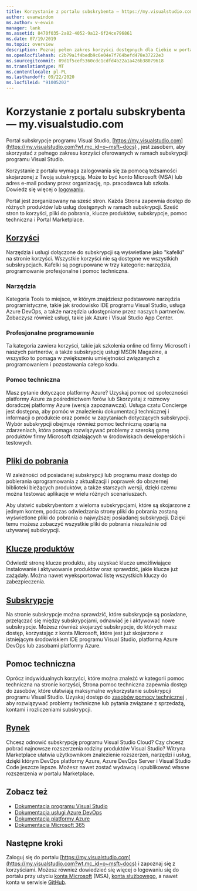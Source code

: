 ```yaml
---
title: Korzystanie z portalu subskrybenta — https://my.visualstudio.com | Microsoft Docs
author: evanwindom
ms.author: v-evwin
manager: lank
ms.assetid: 8470f035-2a82-4052-9a12-6f24ce796861
ms.date: 07/19/2019
ms.topic: overview
description: Poznaj pełen zakres korzyści dostępnych dla Ciebie w portalu subskrypcji programu Visual Studio
ms.openlocfilehash: c2b79a1f4bedb9c6e04e7f764befd478e37222e3
ms.sourcegitcommit: 09d1f5cef5360cdc1cdfd4b22a1a426b38079618
ms.translationtype: MT
ms.contentlocale: pl-PL
ms.lasthandoff: 09/22/2020
ms.locfileid: "91005202"
---
```

# <a name="using-the-subscriber-portal---myvisualstudiocom"></a>Korzystanie z portalu subskrybenta — my.visualstudio.com

Portal subskrypcje programu Visual Studio, [https://my.visualstudio.com](https://my.visualstudio.com?wt.mc_id=o~msft~docs) , jest zasobem, aby skorzystać z pełnego zakresu korzyści oferowanych w ramach subskrypcji programu Visual Studio.

Korzystanie z portalu wymaga zalogowania się za pomocą tożsamości skojarzonej z Twoją subskrypcją.  Może to być konto Microsoft (MSA) lub adres e-mail podany przez organizację, np. pracodawca lub szkoła.  Dowiedz się więcej o [logowaniu](./index.yml).

Portal jest zorganizowany na sześć stron.  Każda Strona zapewnia dostęp do różnych produktów lub usług dostępnych w ramach subskrypcji.  Sześć stron to korzyści, pliki do pobrania, klucze produktów, subskrypcje, pomoc techniczna i Portal Marketplace.

## <a name="benefits"></a>[Korzyści](https://my.visualstudio.com/benefits?wt.mc_id=o~msft~docs)
Narzędzia i usługi dołączone do subskrypcji są wyświetlane jako "kafelki" na stronie korzyści.  Wszystkie korzyści nie są dostępne we wszystkich subskrypcjach. Kafelki są pogrupowane w trzy kategorie: narzędzia, programowanie profesjonalne i pomoc techniczna.  

### <a name="tools"></a>Narzędzia
Kategoria Tools to miejsce, w którym znajdziesz podstawowe narzędzia programistyczne, takie jak środowisko IDE programu Visual Studio, usługa Azure DevOps, a także narzędzia udostępniane przez naszych partnerów.  Zobaczysz również usługi, takie jak Azure i Visual Studio App Center.

### <a name="professional-development"></a>Profesjonalne programowanie
Ta kategoria zawiera korzyści, takie jak szkolenia online od firmy Microsoft i naszych partnerów, a także subskrypcję usługi MSDN Magazine, a wszystko to pomaga w zwiększeniu umiejętności związanych z programowaniem i pozostawania całego kodu.

### <a name="support"></a>Pomoc techniczna
Masz pytanie dotyczące platformy Azure?  Uzyskaj pomoc od społeczności platformy Azure za pośrednictwem forów lub Skorzystaj z rozmowy doradczej platformy Azure (wersja zapoznawcza).  Usługa czatu Concierge jest dostępna, aby pomóc w znalezieniu dokumentacji technicznej i informacji o produkcie oraz pomóc w zapytaniach dotyczących subskrypcji.  Wybór subskrypcji obejmuje również pomoc techniczną opartą na zdarzeniach, która pomaga rozwiązywać problemy z szeroką gamę produktów firmy Microsoft działających w środowiskach deweloperskich i testowych.

## <a name="downloads"></a>[Pliki do pobrania](https://my.visualstudio.com/downloads?wt.mc_id=o~msft~docs)
W zależności od posiadanej subskrypcji lub programu masz dostęp do pobierania oprogramowania z aktualizacji i poprawek do obszernej biblioteki bieżących produktów, a także starszych wersji, dzięki czemu można testować aplikacje w wielu różnych scenariuszach.

Aby ułatwić subskrybentom z wieloma subskrypcjami, które są skojarzone z jednym kontem, podczas odwiedzania strony pliki do pobrania zostaną wyświetlone pliki do pobrania o najwyższej posiadanej subskrypcji.  Dzięki temu możesz zobaczyć wszystkie pliki do pobrania niezależnie od używanej subskrypcji.

## <a name="product-keys"></a>[Klucze produktów](https://my.visualstudio.com/productkeys?wt.mc_id=o~msft~docs)
Odwiedź stronę klucze produktu, aby uzyskać klucze umożliwiające Instalowanie i aktywowanie produktów oraz sprawdzić, jakie klucze już zażądały.  Można nawet wyeksportować listę wszystkich kluczy do zabezpieczenia.

## <a name="subscriptions"></a>[Subskrypcje](https://my.visualstudio.com/subscriptions?wt.mc_id=o~msft~docs)
Na stronie subskrypcje można sprawdzić, które subskrypcje są posiadane, przełączać się między subskrypcjami, odnawiać je i aktywować nowe subskrypcje. Możesz również skojarzyć subskrypcje, do których masz dostęp, korzystając z konta Microsoft, które jest już skojarzone z istniejącym środowiskiem IDE programu Visual Studio, platformą Azure DevOps lub zasobami platformy Azure.

## <a name="support"></a>Pomoc techniczna

Oprócz indywidualnych korzyści, które można znaleźć w kategorii pomoc techniczna na stronie korzyści, Strona pomoc techniczna zapewnia dostęp do zasobów, które ułatwiają maksymalne wykorzystanie subskrypcji programu Visual Studio. Uzyskaj dostęp do [zasobów pomocy technicznej](https://visualstudio.microsoft.com/subscriptions/support/) , aby rozwiązywać problemy techniczne lub pytania związane z sprzedażą, kontami i rozliczeniami subskrypcji.

## <a name="marketplace"></a>[Rynek](https://marketplace.visualstudio.com/)

Chcesz odnowić subskrypcję programu Visual Studio Cloud?  Czy chcesz pobrać najnowsze rozszerzenia rodziny produktów Visual Studio?  Witryna Marketplace ułatwia użytkownikom znalezienie rozszerzeń, narzędzi i usług, dzięki którym DevOps platformy Azure, Azure DevOps Server i Visual Studio Code jeszcze lepsze. Możesz nawet zostać wydawcą i opublikować własne rozszerzenia w portalu Marketplace.

## <a name="see-also"></a>Zobacz też
- [Dokumentacja programu Visual Studio](/visualstudio/)
- [Dokumentacja usługi Azure DevOps](/azure/devops/)
- [Dokumentacja platformy Azure](/azure/)
- [Dokumentacja Microsoft 365](/microsoft-365/)

## <a name="next-steps"></a>Następne kroki
Zaloguj się do portalu [https://my.visualstudio.com](https://my.visualstudio.com?wt.mc_id=o~msft~docs) i zapoznaj się z korzyściami.  Możesz również dowiedzieć się więcej o logowaniu się do portalu przy użyciu [konta Microsoft](sign-in-msa.md) (MSA), [konta służbowego](sign-in-work.md), a nawet konta w serwisie [GitHub](sign-in-github.md).